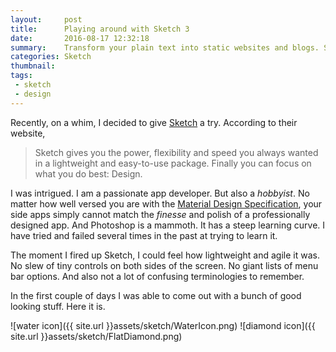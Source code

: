 ```yaml
---
layout:     post
title:      Playing around with Sketch 3
date:       2016-08-17 12:32:18
summary:    Transform your plain text into static websites and blogs. Simple, static, and blog-aware.
categories: Sketch
thumbnail: 
tags:
 - sketch
 - design
---
```



Recently, on a whim, I decided to give [Sketch](http://www.sketchapp.com) a try. According to their website,

> Sketch gives you the power, flexibility and speed you always wanted in a lightweight and easy-to-use package. Finally you can focus on what you do best: Design.

I was intrigued. I am a passionate app developer. But also a *hobbyist*. No matter how well versed you are with the [Material Design Specification](https://material.google.com), your side apps simply cannot match the *finesse* and polish of a professionally designed app.
And Photoshop is a mammoth. It has a steep learning curve. I have tried and failed several times in the past at trying to learn it.

The moment I fired up Sketch, I could feel how lightweight and agile it was. No slew of tiny controls on both sides of the screen.
No giant lists of menu bar options. And also not a lot of confusing terminologies to remember.

In the first couple of days I was able to come out with a bunch of good looking stuff. Here it is.

![water icon]({{ site.url }}assets/sketch/WaterIcon.png) ![diamond icon]({{ site.url }}assets/sketch/FlatDiamond.png)